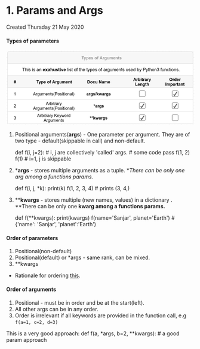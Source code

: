 # 1. Params and Args
Created Thursday 21 May 2020

#### Types of parameters
![](./2._Params_and_Args/pasted_image003.png)

1. Positional arguments(**args**) - One parameter per argument. They are of two type - default(skippable in call) and non-default.

	def f(i, j=2): # i, j are collectively 'called' args.
		# some code
		pass
	f(1, 2)
	f(1) # i=1, j is skippable


2. ***args** - stores multiple arguments as a tuple. **There can be only one *arg among a functions params.**

	def f(i, j, *k):
		print(k)
	f(1, 2, 3, 4) # prints (3, 4,)


3. ****kwargs** - stores multiple (new names, values) in a dictionary . **There can be only one **kwarg among a functions params.**

	def f(**kwargs):
		print(kwargs)
	f(name='Sanjar', planet='Earth') # {'name': 'Sanjar', 'planet':'Earth')


#### Order of parameters

1. Positional(non-default)
2. Positional(default) or *args - same rank, can be mixed.
3. **kwargs


* Rationale for ordering [this](./2._Params_and_Args/1._Order_of_params.md).


#### **Order of arguments**

1. Positional - must be in order and be at the start(left).
2. All other args can be in any order.
3. Order is irrelevant if all keywords are provided in the function call, e.g ``f(a=1, c=2, d=3)``


This is a very good approach:
	def f(a, *args, b=2, **kwargs):	# a good param approach

